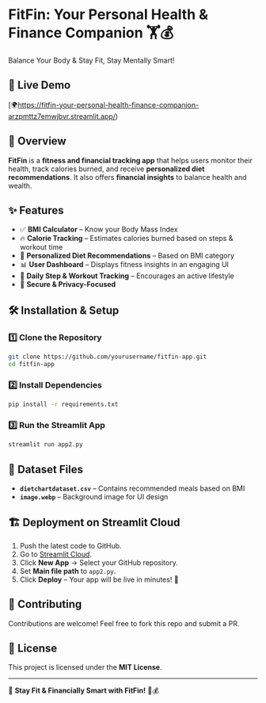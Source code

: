 # FitFin: Your Personal Health & Finance Companion 🏋💰
Balance Your Body &amp; Stay Fit, Stay Mentally Smart!

## 🚀 Live Demo
[🌍https://fitfin-your-personal-health-finance-companion-arzpmttz7emwjbvr.streamlit.app/)

## 📌 Overview
**FitFin** is a **fitness and financial tracking app** that helps users monitor their health, track calories burned, and receive **personalized diet recommendations**. It also offers **financial insights** to balance health and wealth.

## ✨ Features
- ✅ **BMI Calculator** – Know your Body Mass Index
- 🔥 **Calorie Tracking** – Estimates calories burned based on steps & workout time
- 🥗 **Personalized Diet Recommendations** – Based on BMI category
- 📊 **User Dashboard** – Displays fitness insights in an engaging UI
- 🏃 **Daily Step & Workout Tracking** – Encourages an active lifestyle
- 🔐 **Secure & Privacy-Focused**

## 🛠️ Installation & Setup
### **1️⃣ Clone the Repository**
```bash
git clone https://github.com/yourusername/fitfin-app.git
cd fitfin-app
```

### **2️⃣ Install Dependencies**
```bash
pip install -r requirements.txt
```

### **3️⃣ Run the Streamlit App**
```bash
streamlit run app2.py
```

## 📂 Dataset Files
- **`dietchartdataset.csv`** – Contains recommended meals based on BMI
- **`image.webp`** – Background image for UI design

## 🏗 Deployment on Streamlit Cloud
1. Push the latest code to GitHub.
2. Go to [Streamlit Cloud](https://share.streamlit.io/).
3. Click **New App** → Select your GitHub repository.
4. Set **Main file path** to `app2.py`.
5. Click **Deploy** – Your app will be live in minutes! 🚀

## 🙌 Contributing
Contributions are welcome! Feel free to fork this repo and submit a PR.

## 📜 License
This project is licensed under the **MIT License**.

---
🚀 **Stay Fit & Financially Smart with FitFin!** 💪💰

